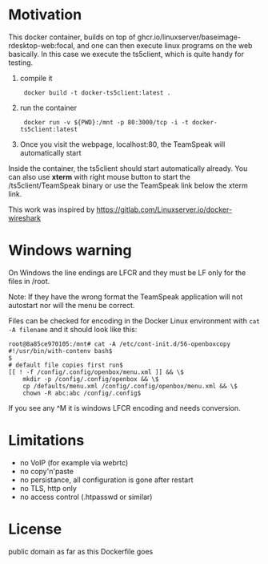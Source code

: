 # Motivation

This docker container, builds on top of ghcr.io/linuxserver/baseimage-rdesktop-web:focal, and one can then execute linux programs on the web basically.
In this case we execute the ts5client, which is quite handy for testing.

1. compile it

        docker build -t docker-ts5client:latest .

2. run the container

        docker run -v ${PWD}:/mnt -p 80:3000/tcp -i -t docker-ts5client:latest

3. Once you visit the webpage, localhost:80, the TeamSpeak will automatically start

  Inside the container, the ts5client should start automatically already. You can also use **xterm** with right mouse button to start the /ts5client/TeamSpeak binary or use the TeamSpeak link below the xterm link.

This work was inspired by https://gitlab.com/Linuxserver.io/docker-wireshark

# Windows warning

On Windows the line endings are LFCR and they must be LF only for the files in /root.

Note: If they have the wrong format the TeamSpeak application will not autostart nor will the menu be correct.

Files can be checked for encoding in the Docker Linux environment with `cat -A filename` and it should look like this:

    root@8a85ce970105:/mnt# cat -A /etc/cont-init.d/56-openboxcopy
    #!/usr/bin/with-contenv bash$
    $
    # default file copies first run$
    [[ ! -f /config/.config/openbox/menu.xml ]] && \$
        mkdir -p /config/.config/openbox && \$
        cp /defaults/menu.xml /config/.config/openbox/menu.xml && \$
        chown -R abc:abc /config/.config$

If you see any ^M it is windows LFCR encoding and needs conversion.

#  Limitations

* no VoIP (for example via webrtc)
* no copy'n'paste
* no persistance, all configuration is gone after restart
* no TLS, http only
* no access control (.htpasswd or similar)

# License

public domain as far as this Dockerfile goes
